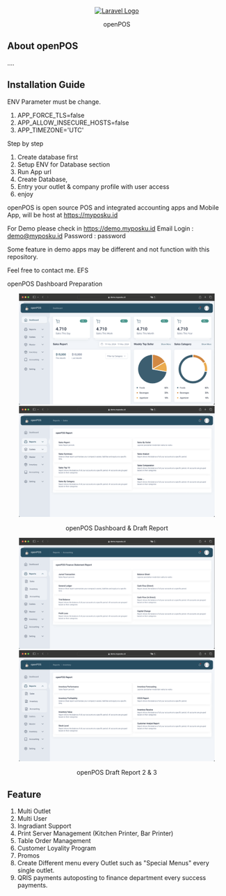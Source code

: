 <p align="center"><a href="https://myposku.id" target="_blank"><img src="https://github.com/vm0993/fic14-openpos/blob/main/public/images/coffee.ico" width="128" alt="Laravel Logo"></a></p>
<p align="center">
    openPOS
</p>

## About openPOS

....

## Installation Guide

ENV Parameter must be change.
1. APP_FORCE_TLS=false
2. APP_ALLOW_INSECURE_HOSTS=false
3. APP_TIMEZONE='UTC'

Step by step

1. Create database first
2. Setup ENV for Database section
3. Run App url
4. Create Database,
5. Entry your outlet & company profile with user access
6. enjoy

openPOS is open source POS and integrated accounting apps and Mobile App, will be host at https://myposku.id 

For Demo please check in https://demo.myposku.id 
Email Login : demo@myposku.id
Password    : password

Some feature in demo apps may be different and not function with this repository.

Feel free to contact me. EFS

openPOS Dashboard Preparation
<p align="center">
    <a href="https://myposku.id" target="_blank"><img src="https://github.com/vm0993/fic14-openpos/blob/main/openPosDashboard.png" width="450" alt="Dashboard"></a>
    <a href="https://myposku.id" target="_blank"><img src="https://github.com/vm0993/fic14-openpos/blob/main/openPosReport1.png" width="450" alt="Report1"></a>
</p>
<p align="center">
    openPOS Dashboard & Draft Report
</p>
<p align="center">
    <a href="https://myposku.id" target="_blank"><img src="https://github.com/vm0993/fic14-openpos/blob/main/openPosReport2.png" width="450" alt="Report1"></a>
    <a href="https://myposku.id" target="_blank"><img src="https://github.com/vm0993/fic14-openpos/blob/main/openPosReport3.png" width="450" alt="Report1"></a>
</p>
<p align="center">
    openPOS Draft Report 2 & 3
</p>

## Feature

1. Multi Outlet
2. Multi User
3. Ingradiant Support
4. Print Server Management (Kitchen Printer, Bar Printer)
5. Table Order Management
6. Customer Loyality Program
7. Promos
8. Create Different menu every Outlet such as "Special Menus" every single outlet.
9. QRIS payments autoposting to finance department every success payments.

## 
